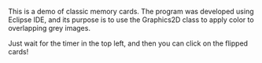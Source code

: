 This is a demo of classic memory cards. The program was developed using Eclipse IDE, and its purpose is to use the Graphics2D class to apply color to overlapping grey images.

Just wait for the timer in the top left, and then you can click on the flipped cards!
